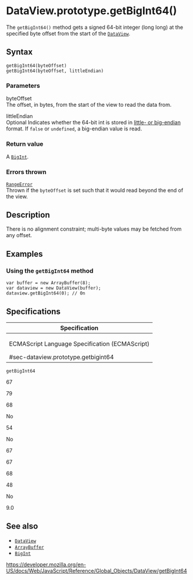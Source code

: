 DataView.prototype.getBigInt64()
================================

The `getBigInt64()` method gets a signed 64-bit integer (long long) at the specified byte offset from the start of the [`DataView`](../dataview).

Syntax
------

    getBigInt64(byteOffset)
    getBigInt64(byteOffset, littleEndian)

### Parameters

byteOffset  
The offset, in bytes, from the start of the view to read the data from.

littleEndian  
<span class="badge inline optional">Optional</span> Indicates whether the 64-bit int is stored in [little- or big-endian](https://developer.mozilla.org/en-US/docs/Glossary/Endianness) format. If `false` or `undefined`, a big-endian value is read.

### Return value

A [`BigInt`](../bigint).

### Errors thrown

[`RangeError`](../rangeerror)  
Thrown if the `byteOffset` is set such that it would read beyond the end of the view.

Description
-----------

There is no alignment constraint; multi-byte values may be fetched from any offset.

Examples
--------

### Using the `getBigInt64` method

    var buffer = new ArrayBuffer(8);
    var dataview = new DataView(buffer);
    dataview.getBigInt64(0); // 0n

Specifications
--------------

<table><colgroup><col style="width: 100%" /></colgroup><thead><tr class="header"><th>Specification</th></tr></thead><tbody><tr class="odd"><td><p>ECMAScript Language Specification (ECMAScript)<br />
</p><span class="small">#sec-dataview.prototype.getbigint64</span></td></tr></tbody></table>

`getBigInt64`

67

79

68

No

54

No

67

67

68

48

No

9.0

See also
--------

-   [`DataView`](../dataview)
-   [`ArrayBuffer`](../arraybuffer)
-   [`BigInt`](../bigint)

<a href="https://developer.mozilla.org/en-US/docs/Web/JavaScript/Reference/Global_Objects/DataView/getBigInt64" class="_attribution-link">https://developer.mozilla.org/en-US/docs/Web/JavaScript/Reference/Global_Objects/DataView/getBigInt64</a>

